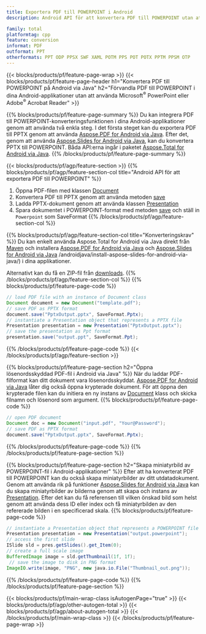 ```yaml
---
title: Exportera PDF till POWERPOINT i Android
description: Android API för att konvertera PDF till POWERPOINT utan att använda Microsoft Word

family: total
platformtag: cpp
feature: conversion
informat: PDF
outformat: PPT
otherformats: PPT ODP PPSX SWF XAML POTM PPS POT POTX PPTM PPSM OTP
---
```

{{< blocks/products/pf/feature-page-wrap >}}
{{< blocks/products/pf/feature-page-header h1="Konvertera PDF till POWERPOINT på Android via Java" h2="Förvandla PDF till POWERPOINT i dina Android-applikationer utan att använda Microsoft<sup>&reg;</sup> PowerPoint eller Adobe<sup>&reg;</sup> Acrobat Reader" >}}

{{% blocks/products/pf/feature-page-summary %}}
Du kan integrera PDF till POWERPOINT-konverteringsfunktionen i dina Android-applikationer genom att använda två enkla steg. I det första steget kan du exportera PDF till PPTX genom att använda [Aspose.PDF for Android via Java](https://products.aspose.com/pdf/android-java/). Efter det, genom att använda [Aspose.Slides for Android via Java](https://products.aspose.com/slides/android-java/), kan du konvertera PPTX till POWERPOINT. Båda API:erna ingår i paketet [Aspose.Total for Android via Java](https://products.aspose.com/total/android-java/). 
{{% /blocks/products/pf/feature-page-summary  %}}

{{< blocks/products/pf/agp/feature-section >}}
{{% blocks/products/pf/agp/feature-section-col title="Android API för att exportera PDF till POWERPOINT" %}}
1. Öppna PDF-filen med klassen [Document](https://reference.aspose.com/pdf/java/com.aspose.pdf/Document)
2. Konvertera PDF till PPTX genom att använda metoden [save](https://reference.aspose.com/pdf/java/com.aspose.pdf/Document#save-java.lang.String-int-)
3. Ladda PPTX-dokument genom att använda klassen [Presentation](https://reference.aspose.com/slides/java/com.aspose.slides/Presentation)
4. Spara dokumentet i POWERPOINT-format med metoden [save](https://reference.aspose.com/slides/java/com.aspose.slides/Presentation#save-java.lang.String-int-) och ställ in ` Powerpoint` som SaveFormat
{{% /blocks/products/pf/agp/feature-section-col %}}

{{% blocks/products/pf/agp/feature-section-col title="Konverteringskrav" %}}
Du kan enkelt använda Aspose.Total for Android via Java direkt från [Maven](https://releases.aspose.com/total/java/) och installera [Aspose.PDF for Android via Java](https://docs.aspose.com/pdf/androidjava/installation/) och [Aspose.Slides for Android via Java](https://docs.aspose.com/slides) /androidjava/install-aspose-slides-for-android-via-java/) i dina applikationer.

Alternativt kan du få en ZIP-fil från [downloads](https://releases.aspose.comtotal/androidjava).
{{% /blocks/products/pf/agp/feature-section-col %}}
{{% blocks/products/pf/feature-page-code %}}

```java
// load PDF file with an instance of Document class
Document document = new Document("template.pdf");
// save PDF as PPTX format 
document.save("PptxOutput.pptx", SaveFormat.Pptx); 
// instantiate a Presentation object that represents a PPTX file
Presentation presentation = new Presentation("PptxOutput.pptx");
// save the presentation as Ppt format
presentation.save("output.ppt", SaveFormat.Ppt);   
```


{{% /blocks/products/pf/feature-page-code %}}
{{< /blocks/products/pf/agp/feature-section >}}

{{% blocks/products/pf/feature-page-section  h2="Öppna lösenordsskyddad PDF-fil i Android via Java" %}}
När du laddar PDF-filformat kan ditt dokument vara lösenordsskyddat. [Aspose.PDF for Android via Java](https://products.aspose.com/pdf/android-java/) låter dig också öppna krypterade dokument. För att öppna den krypterade filen kan du initiera en ny instans av [Document](https://reference.aspose.com/pdf/java/com.aspose.pdf/Document#Document-java.lang.String-java.lang.String-) klass och skicka filnamn och lösenord som argument.
{{% blocks/products/pf/feature-page-code %}}

```java
// open PDF document
Document doc = new Document("input.pdf", "Your@Password");
// save PDF as PPTX format 
document.save("PptxOutput.pptx", SaveFormat.Pptx); 

```

{{% /blocks/products/pf/feature-page-code  %}}
{{% /blocks/products/pf/feature-page-section %}}

{{% blocks/products/pf/feature-page-section  h2="Skapa miniatyrbild av POWERPOINT-fil i Android-applikationer" %}}
Efter att ha konverterat PDF till POWERPOINT kan du också skapa miniatyrbilder av ditt utdatadokument. Genom att använda rik på funktioner [Aspose.Slides for Android via Java](https://products.aspose.com/slides/android-java/) kan du skapa miniatyrbilder av bilderna genom att skapa och instans av [Presentation](https://reference.aspose.com/slides/java/com.aspose.slides/Presentation). Efter det kan du få referensen till vilken önskad bild som helst genom att använda dess ID eller index och få miniatyrbilden av den refererade bilden i en specificerad skala.
{{% blocks/products/pf/feature-page-code %}}

```java
// instantiate a Presentation object that represents a POWERPOINT file
Presentation presentation = new Presentation("output.powerpoint");
// access the first slide
ISlide sld = pres.getSlides().get_Item(0);
// create a full scale image
BufferedImage image = sld.getThumbnail(1f, 1f);
 // save the image to disk in PNG format
ImageIO.write(image, "PNG", new java.io.File("Thumbnail_out.png"));
```

{{% /blocks/products/pf/feature-page-code  %}}
{{% /blocks/products/pf/feature-page-section %}}

{{< blocks/products/pf/main-wrap-class isAutogenPage="true" >}}
{{< blocks/products/pf/agp/other-autogen-total >}}
{{< blocks/products/pf/agp/about-autogen-total >}}
{{< /blocks/products/pf/main-wrap-class >}}
{{< /blocks/products/pf/feature-page-wrap >}}
